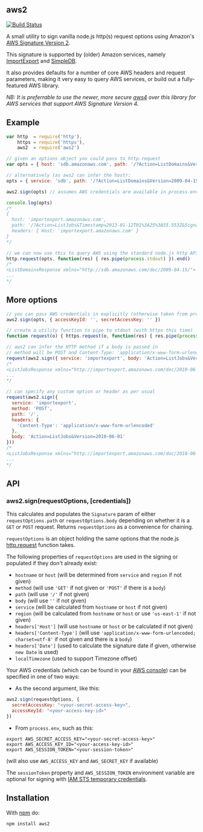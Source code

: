 aws2
----

[![Build Status](https://secure.travis-ci.org/mhart/aws2.png?branch=master)](http://travis-ci.org/mhart/aws2)

A small utility to sign vanilla node.js http(s) request options using Amazon's
[AWS Signature Version 2](http://docs.amazonwebservices.com/general/latest/gr/signature-version-2.html).

This signature is supported by (older) Amazon services, namely
[ImportExport](http://docs.aws.amazon.com/AWSImportExport/latest/API/) and
[SimpleDB](http://docs.aws.amazon.com/AmazonSimpleDB/latest/DeveloperGuide/SDB_API.html).

It also provides defaults for a number of core AWS headers and
request parameters, making it very easy to query AWS services, or
build out a fully-featured AWS library.

*NB: It is preferrable to use the newer, more secure
[aws4](https://github.com/mhart/aws4) over this library for AWS services
that support AWS Signature Version 4.*

Example
-------

```javascript
var http  = require('http'),
    https = require('https'),
    aws2  = require('aws2')

// given an options object you could pass to http.request
var opts = { host: 'sdb.amazonaws.com', path: '/?Action=ListDomains&Version=2009-04-15' }

// alternatively (as aws2 can infer the host):
opts = { service: 'sdb', path: '/?Action=ListDomains&Version=2009-04-15' }

aws2.sign(opts) // assumes AWS credentials are available in process.env

console.log(opts)
/*
{
  host: 'importexport.amazonaws.com',
  path: '/?Action=ListJobs&Timestamp=2013-01-12T01%3A25%3A55.553Z&SignatureVersion=2&SignatureMethod=...'
  headers: { Host: 'importexport.amazonaws.com' }
}
*/

// we can now use this to query AWS using the standard node.js http API
http.request(opts, function(res) { res.pipe(process.stdout) }).end()
/*
<ListDomainsResponse xmlns="http://sdb.amazonaws.com/doc/2009-04-15/">
...
*/
```

More options
------------

```javascript
// you can pass AWS credentials in explicitly (otherwise taken from process.env)
aws2.sign(opts, { accessKeyId: '', secretAccessKey: '' })

// create a utility function to pipe to stdout (with https this time)
function request(o) { https.request(o, function(res) { res.pipe(process.stdout) }).end(o.body || '') }

// aws2 can infer the HTTP method if a body is passed in
// method will be POST and Content-Type: 'application/x-www-form-urlencoded; charset=utf-8'
request(aws2.sign({ service: 'importexport', body: 'Action=ListJobs&Version=2010-06-01' }))
/*
<ListJobsResponse xmlns="http://importexport.amazonaws.com/doc/2010-06-01/">
...
*/

// can specify any custom option or header as per usual
request(aws2.sign({
  service: 'importexport',
  method: 'POST',
  path: '/',
  headers: {
    'Content-Type': 'application/x-www-form-urlencoded'
  },
  body: 'Action=ListJobs&Version=2010-06-01'
}))
/*
<ListJobsResponse xmlns="http://importexport.amazonaws.com/doc/2010-06-01/">
...
*/
```

API
---

### aws2.sign(requestOptions, [credentials])

This calculates and populates the `Signature` param of either
`requestOptions.path` or `requestOptions.body` depending on whether it is
a `GET` or `POST` request. Returns `requestOptions` as a convenience for
chaining.

`requestOptions` is an object holding the same options that the node.js
[http.request](http://nodejs.org/docs/latest/api/http.html#http_http_request_options_callback)
function takes.

The following properties of `requestOptions` are used in the signing or
populated if they don't already exist:

- `hostname` or `host` (will be determined from `service` and `region` if not given)
- `method` (will use `'GET'` if not given or `'POST'` if there is a `body`)
- `path` (will use `'/'` if not given)
- `body` (will use `''` if not given)
- `service` (will be calculated from `hostname` or `host` if not given)
- `region` (will be calculated from `hostname` or `host` or use `'us-east-1'` if not given)
- `headers['Host']` (will use `hostname` or `host` or be calculated if not given)
- `headers['Content-Type']` (will use `'application/x-www-form-urlencoded; charset=utf-8'`
  if not given and there is a `body`)
- `headers['Date']` (used to calculate the signature date if given, otherwise `new Date` is used)
- `localTimezone` (used to support Timezone offset)

Your AWS credentials (which can be found in your
[AWS console](https://portal.aws.amazon.com/gp/aws/securityCredentials))
can be specified in one of two ways:

- As the second argument, like this:

```javascript
aws2.sign(requestOptions, {
  secretAccessKey: "<your-secret-access-key>",
  accessKeyId: "<your-access-key-id>"
})
```

- From `process.env`, such as this:

```
export AWS_SECRET_ACCESS_KEY="<your-secret-access-key>"
export AWS_ACCESS_KEY_ID="<your-access-key-id>"
export AWS_SESSION_TOKEN="<your-session-token>"
```

(will also use `AWS_ACCESS_KEY` and `AWS_SECRET_KEY` if available)

The `sessionToken` property and `AWS_SESSION_TOKEN` environment variable are optional for signing
with [IAM STS temporary credentials](http://docs.aws.amazon.com/STS/latest/UsingSTS/using-temp-creds.html).

Installation
------------

With [npm](http://npmjs.org/) do:

```
npm install aws2
```

